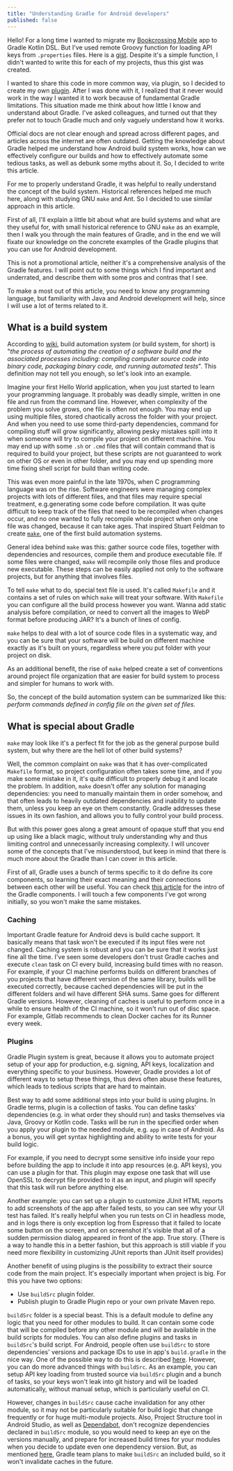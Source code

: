 ```yaml
---
title: "Understanding Gradle for Android developers"
published: false
---
```


Hello! For a long time I wanted to migrate my [Bookcrossing Mobile](https://github.com/fobo66/BookcrossingMobile) app to Gradle Kotlin DSL. But I've used remote Groovy function for loading API keys from `.properties` files. Here is a [gist](https://gist.github.com/fobo66/17d5116b5c7bccf5f28036f401f3c09d). Despite it's a simple function, I didn't wanted to write this for each of my projects, thus this gist was created.

I wanted to share this code in more common way, via plugin, so I decided to create my own [plugin](https://github.com/fobo66/propertiesLoader). After I was done with it, I realized that it never would work in the way I wanted it to work because of fundamental Gradle limitations. This situation made me think about how little I know and understand about Gradle. I've asked colleagues, and turned out that they prefer not to touch Gradle much and only vaguely understand how it works.

Official docs are not clear enough and spread across different pages, and articles across the internet are often outdated. Getting the knowledge about Gradle helped me understand how Android build system works, how can we effectively configure our builds and how to effectively automate some tedious tasks, as well as debunk some myths about it. So, I decided to write this article.

For me to properly understand Gradle, it was helpful to really understand the concept of the build system. Historical references helped me much here, along with studying GNU `make` and Ant. So I decided to use similar approach in this article.

First of all, I'll explain a little bit about what are build systems and what are they useful for, with small historical reference to GNU `make` as an example, then I walk you through the main features of Gradle, and in the end we will fixate our knowledge on the concrete examples of the Gradle plugins that you can use for Android development.

This is not a promotional article, neither it's a comprehensive analysis of the Gradle features. I will point out to some things which I find important and underrated, and describe them with some pros and contras that I see.

To make a most out of this article, you need to know any programming language, but familiarity with Java and Android development will help, since I will use a lot of terms related to it.

## What is a build system

According to [wiki](https://en.wikipedia.org/wiki/Build_automation), build automation system (or build system, for short) is "_the process of automating the creation of a software build and the associated processes including: compiling computer source code into binary code, packaging binary code, and running automated tests_". This definition may not tell you enough, so let's look into an example.

Imagine your first Hello World application, when you just started to learn your programming language. It probably was deadly simple, written in one file and run from the command line. However, when complexity of the problem you solve grows, one file is often not enough. You may end up using multiple files, stored chaotically across the folder with your project. And when you need to use some third-party dependencies, command for compiling stuff will grow significantly, allowing pesky mistakes spill into it when someone will try to compile your project on different machine. You may end up with some `.sh` or `.cmd` files that will contain command that is required to build your project, but these scripts are not guaranteed to work on other OS or even in other folder, and you may end up spending more time fixing shell script for build than writing code.

This was even more painful in the late 1970s, when C programming language was on the rise. Software engineers were managing complex projects with lots of different files, and that files may require special treatment, e.g.generating some code before compilation. It was quite difficult to keep track of the files that need to be recompiled when changes occur, and  no one wanted to fully recompile whole project when only one file was changed, because it can take ages. That inspired Stuart Feldman to create [`make`](https://citeseerx.ist.psu.edu/viewdoc/summary?doi=10.1.1.39.7058), one of the first build automation systems.

General idea behind `make` was this: gather source code files, together with dependencies and resources, compile them and produce executable file. If some files were changed, `make` will recompile only those files and produce new executable. These steps can be easily applied not only to the software projects, but for anything that involves files.

To tell `make` what to do, special text file is used. It's called `Makefile` and it contains a set of rules on which `make` will treat your software. With `Makefile` you can configure all the build process however you want. Wanna add static analysis before compilation, or need to convert all the images to WebP format before producing JAR? It's a bunch of lines of config.

`make` helps to deal with a lot of source code files in a systematic way, and you can be sure that your software will be build on different machine exactly as it's built on yours, regardless where you put folder with your project on disk.

As an additional benefit, the rise of `make` helped create a set of conventions around project file organization that are easier for build system to process and simpler for humans to work with.

So, the concept of the build automation system can be summarized like this: _perform commands defined in config file on the given set of files._

## What is special about Gradle

`make` may look like it's a perfect fit for the job as the general purpose build system, but why there are the hell lot of other build systems?

Well, the common complaint on `make` was that it has over-complicated `Makefile` format, so project configuration often takes some time, and if you make some mistake in it, it's quite difficult to properly debug it and locate the problem. In addition, `make` doesn't offer any solution for managing dependencies: you need to manually maintain them in order somehow, and that often leads to heavily outdated dependencies and inability to update them, unless you keep an eye on them constantly. Gradle addresses these issues in its own fashion, and allows you to fully control your build process.

But with this power goes along a great amount of opaque stuff that you end up using like a black magic, without truly understanding why and thus limiting control and unnecessarily increasing complexity. I will uncover some of the concepts that I've misunderstood, but keep in mind that there is much more about the Gradle than I can cover in this article.

First of all, Gradle uses a bunch of terms specific to it do define its core components, so learning their exact meaning and their connections between each other will be useful. You can check [this article](https://docs.gradle.org/current/userguide/what_is_gradle.html) for the intro of the Gradle components. I will touch a few components I've got wrong initially, so you won't make the same mistakes.

### Caching

Important Gradle feature for Android devs is build cache support. It basically means that task won't be executed if its input files were not changed. Caching system is robust and you can be sure that it works just fine all the time. I've seen some developers don't trust Gradle caches and execute `clean` task on CI every build, increasing build times with no reason. For example, if your CI machine performs builds on different branches of you projects that have different version of the same library, builds will be executed correctly, because cached dependencies will be put in the different folders and wil have different SHA sums. Same goes for different Gradle versions. However, cleaning of caches is useful to perform once in a while to ensure health of the CI machine, so it won't run out of disc space. For example, Gitlab recommends to clean Docker caches for its Runner every week.

### Plugins

Gradle Plugin system is great, because it allows you to automate project setup of your app for production, e.g. signing, API keys, localization and everything specific to your business. However, Gradle provides a lot of different ways to setup these things, thus devs often abuse these features, which leads to tedious scripts that are hard to maintain.

Best way to add some additional steps into your build is using plugins. In Gradle terms, plugin is a collection of tasks. You can define tasks' dependencies (e.g. in what order they should run) and tasks themselves via Java, Groovy or Kotlin code. Tasks will be run in the specified order when you apply your plugin to the needed module, e.g. `app` in case of Android. As a bonus, you will get syntax highlighting and ability to write tests for your build logic.

For example, if you need to decrypt some sensitive info inside your repo before building the app to include it into app resources (e.g. API keys), you can use a plugin for that. This plugin may expose one task that will use OpenSSL to decrypt file provided to it as an input, and plugin will specify that this task will run before anything else.

Another example: you can set up a plugin to customize JUnit HTML reports to add screenshots of the app after failed tests, so you can see why your UI test has failed. It's really helpful when you run tests on CI in headless mode, and in logs there is only exception log from Espresso that it failed to locate some button on the screen, and on screenshot it's visible that all of a sudden permission dialog appeared in front of the app. True story. (There is a way to handle this in a better fashion, but this approach is still viable if you need more flexibility in customizing JUnit reports than JUnit itself provides)

Another benefit of using plugins is the possibility to extract their source code from the main project. It's especially important when project is big. For this you have two options:

* Use `buildSrc` plugin folder.
* Publish plugin to Gradle Plugin repo or your own private Maven repo.

`buildSrc` folder is a special beast. This is a default module to define any logic that you need for other modules to build. It can contain some code that will be compiled before any other module and will be available in the build scripts for modules. You can also define plugins and tasks in `buildSrc`'s build script. For Android, people often use `buildSrc` to store dependencies' versions and package IDs to use in app's `build.gradle` in the nice way. One of the possible way to do this is described [here](https://proandroiddev.com/gradle-dependency-management-with-kotlin-94eed4df9a28). However, you can do more advanced things with `buildSrc`. As an example, you can setup API key loading from trusted source via `buildSrc` plugin and a bunch of tasks, so your keys won't leak into git history and will be loaded automatically, without manual setup, which is particularly useful on CI.

However, changes in `buildSrc` cause cache invalidation for any other module, so it may not be particularly suitable for build logic that change frequently or for huge multi-module projects. Also, Project Structure tool in Android Studio, as well as [Dependabot](https://help.github.com/en/github/administering-a-repository/keeping-your-dependencies-updated-automatically), don't recognize dependencies declared in `buildSrc` module, so you would need to keep an eye on the versions manually, and prepare for increased build times for your modules when you decide to update even one dependency version. But, as mentioned [here](https://docs.gradle.org/current/userguide/composite_builds.html#current_limitations_and_future_work), Gradle team plans to make `buildSrc` an included build, so it won't invalidate caches in the future.
